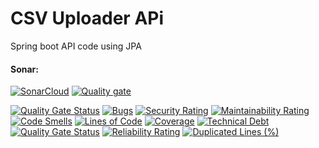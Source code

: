 # CSV Uploader APi
Spring boot API code using JPA


#### Sonar:

[![SonarCloud](https://sonarcloud.io/images/project_badges/sonarcloud-black.svg)](https://sonarcloud.io/summary/new_code?id=santhoshvernekar_csv-uploader-api)
[![Quality gate](https://sonarcloud.io/api/project_badges/quality_gate?project=santhoshvernekar_csv-uploader-api)](https://sonarcloud.io/summary/new_code?id=santhoshvernekar_csv-uploader-api)

[![Quality Gate Status](https://sonarcloud.io/api/project_badges/measure?project=santhoshvernekar_csv-uploader-api&metric=alert_status)](https://sonarcloud.io/summary/new_code?id=santhoshvernekar_csv-uploader-api)
[![Bugs](https://sonarcloud.io/api/project_badges/measure?project=santhoshvernekar_csv-uploader-api&metric=bugs)](https://sonarcloud.io/summary/new_code?id=santhoshvernekar_csv-uploader-api)
[![Security Rating](https://sonarcloud.io/api/project_badges/measure?project=santhoshvernekar_csv-uploader-api&metric=security_rating)](https://sonarcloud.io/summary/new_code?id=santhoshvernekar_csv-uploader-api)
[![Maintainability Rating](https://sonarcloud.io/api/project_badges/measure?project=santhoshvernekar_csv-uploader-api&metric=sqale_rating)](https://sonarcloud.io/summary/new_code?id=santhoshvernekar_csv-uploader-api)
[![Code Smells](https://sonarcloud.io/api/project_badges/measure?project=santhoshvernekar_csv-uploader-api&metric=code_smells)](https://sonarcloud.io/summary/new_code?id=santhoshvernekar_csv-uploader-api)
[![Lines of Code](https://sonarcloud.io/api/project_badges/measure?project=santhoshvernekar_csv-uploader-api&metric=ncloc)](https://sonarcloud.io/summary/new_code?id=santhoshvernekar_csv-uploader-api)
[![Coverage](https://sonarcloud.io/api/project_badges/measure?project=santhoshvernekar_csv-uploader-api&metric=coverage)](https://sonarcloud.io/summary/new_code?id=santhoshvernekar_csv-uploader-api)
[![Technical Debt](https://sonarcloud.io/api/project_badges/measure?project=santhoshvernekar_csv-uploader-api&metric=sqale_index)](https://sonarcloud.io/summary/new_code?id=santhoshvernekar_csv-uploader-api)
[![Quality Gate Status](https://sonarcloud.io/api/project_badges/measure?project=santhoshvernekar_csv-uploader-api&metric=alert_status)](https://sonarcloud.io/summary/new_code?id=santhoshvernekar_csv-uploader-api)
[![Reliability Rating](https://sonarcloud.io/api/project_badges/measure?project=santhoshvernekar_csv-uploader-api&metric=reliability_rating)](https://sonarcloud.io/summary/new_code?id=santhoshvernekar_csv-uploader-api)
[![Duplicated Lines (%)](https://sonarcloud.io/api/project_badges/measure?project=santhoshvernekar_csv-uploader-api&metric=duplicated_lines_density)](https://sonarcloud.io/summary/new_code?id=santhoshvernekar_csv-uploader-api)
